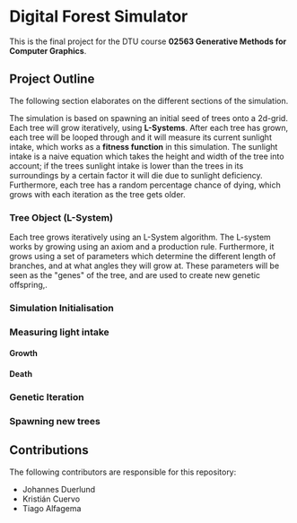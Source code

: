 # Digital Forest Simulator

This is the final project for the DTU course **02563 Generative Methods for Computer Graphics**. 

## Project Outline 
The following section elaborates on the different sections of the simulation. 

The simulation is based on spawning an initial seed of trees onto a 2d-grid. Each tree will grow iteratively, using **L-Systems**. After each tree has grown, each tree will be looped through and it will measure its current sunlight intake, which works as a **fitness function** in this simulation. The sunlight intake is a naive equation which takes the height and width of the tree into account; if the trees sunlight intake is lower than the trees in its surroundings by a certain factor it will die due to sunlight deficiency. Furthermore, each tree has a random percentage chance of dying, which grows with each iteration as the tree gets older. 



### Tree Object (L-System)
Each tree grows iteratively using an L-System algorithm. The L-system works by growing using an axiom and a production rule. Furthermore, it grows using a set of parameters which determine the different length of branches, and at what angles they will grow at. These parameters will be seen as the "genes" of the tree, and are used to create new genetic offspring,.


### Simulation Initialisation

### Measuring light intake

#### Growth

#### Death

### Genetic Iteration

### Spawning new trees

## Contributions
The following contributors are responsible for this repository:
- Johannes Duerlund
- Kristián Cuervo
- Tiago Alfagema 
